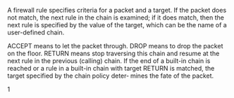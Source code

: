 A firewall rule specifies criteria for a packet and a target. If the packet does not match, the next rule in the chain is examined; if it does match, then the next rule is specified by the value of the target, which can be the name of a user-defined chain.

ACCEPT means to let the packet through.  DROP means to drop the packet  on  the  floor.
RETURN  means  stop  traversing  this chain and resume at the next rule in the previous
(calling) chain.  If the end of a built-in chain is reached or a  rule  in  a  built-in
chain  with  target  RETURN is matched, the target specified by the chain policy deter‐
mines the fate of the packet.

1